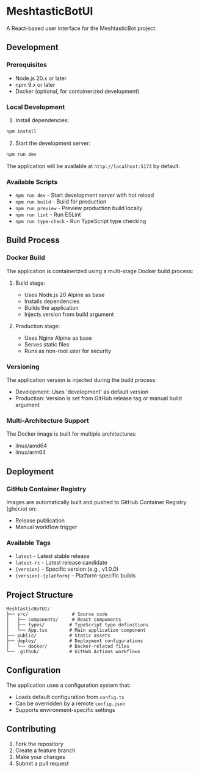 # MeshtasticBotUI

A React-based user interface for the MeshtasticBot project.

## Development

### Prerequisites

- Node.js 20.x or later
- npm 9.x or later
- Docker (optional, for containerized development)

### Local Development

1. Install dependencies:
```bash
npm install
```

2. Start the development server:
```bash
npm run dev
```

The application will be available at `http://localhost:5173` by default.

### Available Scripts

- `npm run dev` - Start development server with hot reload
- `npm run build` - Build for production
- `npm run preview` - Preview production build locally
- `npm run lint` - Run ESLint
- `npm run type-check` - Run TypeScript type checking

## Build Process

### Docker Build

The application is containerized using a multi-stage Docker build process:

1. Build stage:
   - Uses Node.js 20 Alpine as base
   - Installs dependencies
   - Builds the application
   - Injects version from build argument

2. Production stage:
   - Uses Nginx Alpine as base
   - Serves static files
   - Runs as non-root user for security

### Versioning

The application version is injected during the build process:
- Development: Uses 'development' as default version
- Production: Version is set from GitHub release tag or manual build argument

### Multi-Architecture Support

The Docker image is built for multiple architectures:
- linux/amd64
- linux/arm64

## Deployment

### GitHub Container Registry

Images are automatically built and pushed to GitHub Container Registry (ghcr.io) on:
- Release publication
- Manual workflow trigger

### Available Tags

- `latest` - Latest stable release
- `latest-rc` - Latest release candidate
- `{version}` - Specific version (e.g., v1.0.0)
- `{version}-{platform}` - Platform-specific builds

## Project Structure

```
MeshtasticBotUI/
├── src/                # Source code
│   ├── components/     # React components
│   ├── types/         # TypeScript type definitions
│   └── App.tsx        # Main application component
├── public/            # Static assets
├── deploy/            # Deployment configurations
│   └── docker/        # Docker-related files
└── .github/           # GitHub Actions workflows
```

## Configuration

The application uses a configuration system that:
- Loads default configuration from `config.ts`
- Can be overridden by a remote `config.json`
- Supports environment-specific settings

## Contributing

1. Fork the repository
2. Create a feature branch
3. Make your changes
4. Submit a pull request

